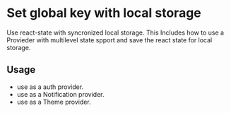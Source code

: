 # Set global key with local storage

Use react-state with syncronized local storage.
This Includes how to use a Provieder with multilevel state spport and save the react state for local storage.

## Usage

-   use as a auth provider.
-   use as a Notification provider.
-   use as a Theme provider.
